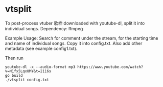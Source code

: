 vtsplit
=======

To post-process vtuber 歌枠 downloaded with youtube-dl, split it into individual songs.
Dependency: ffmpeg

Example Usage:
Search for comment under the stream, for the starting time and name of individual songs.  Copy it
into config.txt.  Also add other metadata (see example config1.txt).

Then run
```
youtube-dl -x --audio-format mp3 https://www.youtube.com/watch?v=N1fx5LqxUMY&t=2116s
go build
./vtsplit config.txt
```
